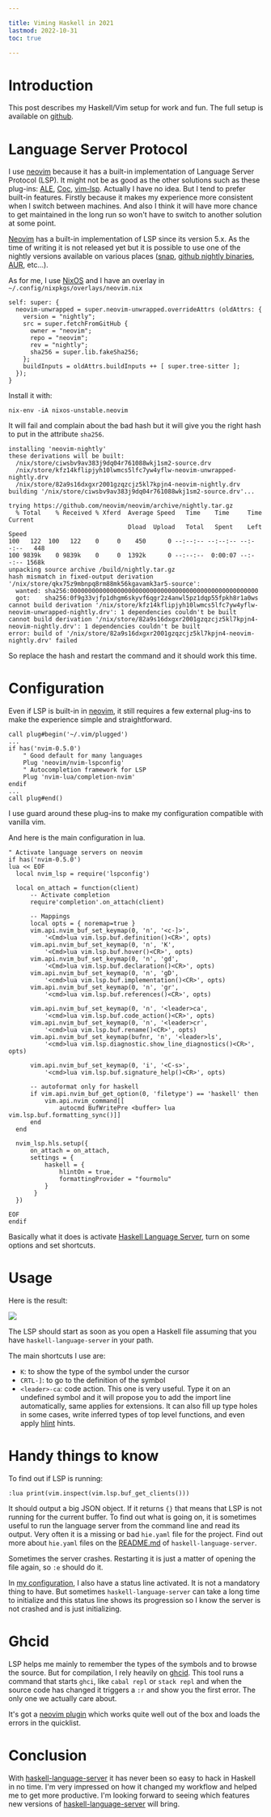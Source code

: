 ```yaml
---

title: Viming Haskell in 2021
lastmod: 2022-10-31
toc: true

---
```


# Introduction

This post describes my Haskell/Vim setup for work and fun. The full setup is
available on [github][github].

# Language Server Protocol

I use [neovim][neovim] because it has a built-in implementation of Language
Server Protocol (LSP). It might not be as good as the other solutions such as
these plug-ins: [ALE](https://github.com/dense-analysis/ale),
[Coc](https://github.com/neoclide/coc.nvim),
[vim-lsp](https://github.com/prabirshrestha/vim-lsp). Actually I have no idea.
But I tend to prefer built-in features. Firstly because it makes my experience
more consistent when I switch between machines. And also I think it will have
more chance to get maintained in the long run so won't have to switch to
another solution at some point.

[Neovim][neovim] has a built-in implementation of LSP since its version 5.x. As
the time of writing it is not released yet but it is possible to use one of the
nightly versions available on various places
([snap](https://snapcraft.io/nvim), [github nightly
binaries](https://github.com/neovim/neovim/releases),
[AUR](https://aur.archlinux.org/packages/neovim-git/), etc...).

As for me, I use [NixOS](https://nixos.org/) and I have an overlay in
`~/.config/nixpkgs/overlays/neovim.nix`

```
self: super: {
  neovim-unwrapped = super.neovim-unwrapped.overrideAttrs (oldAttrs: {
    version = "nightly";
    src = super.fetchFromGitHub {
      owner = "neovim";
      repo = "neovim";
      rev = "nightly";
      sha256 = super.lib.fakeSha256;
    };
    buildInputs = oldAttrs.buildInputs ++ [ super.tree-sitter ];
  });
}
```

Install it with:

```
nix-env -iA nixos-unstable.neovim
```

It will fail and complain about the bad hash but it will give you the right
hash to put in the attribute `sha256`.

```
installing 'neovim-nightly'
these derivations will be built:
  /nix/store/ciwsbv9av383j9dq04r761088wkj1sm2-source.drv
  /nix/store/kfz14kflipjyh10lwmcs5lfc7yw4yflw-neovim-unwrapped-nightly.drv
  /nix/store/82a9s16dxgxr2001gzqzcjz5kl7kpjn4-neovim-nightly.drv
building '/nix/store/ciwsbv9av383j9dq04r761088wkj1sm2-source.drv'...

trying https://github.com/neovim/neovim/archive/nightly.tar.gz
  % Total    % Received % Xferd  Average Speed   Time    Time     Time  Current
                                 Dload  Upload   Total   Spent    Left  Speed
100   122  100   122    0     0    450      0 --:--:-- --:--:-- --:--:--   448
100 9839k    0 9839k    0     0  1392k      0 --:--:--  0:00:07 --:--:-- 1568k
unpacking source archive /build/nightly.tar.gz
hash mismatch in fixed-output derivation '/nix/store/qkx75z9mbnpq8rm88mk56kgavamk3ar5-source':
  wanted: sha256:0000000000000000000000000000000000000000000000000000
  got:    sha256:0f9g33vjfp1dhgm6skyvf6qgr2z4anwl5pz1dqp55fpkh8r1a0ws
cannot build derivation '/nix/store/kfz14kflipjyh10lwmcs5lfc7yw4yflw-neovim-unwrapped-nightly.drv': 1 dependencies couldn't be built
cannot build derivation '/nix/store/82a9s16dxgxr2001gzqzcjz5kl7kpjn4-neovim-nightly.drv': 1 dependencies couldn't be built
error: build of '/nix/store/82a9s16dxgxr2001gzqzcjz5kl7kpjn4-neovim-nightly.drv' failed
```

So replace the hash and restart the command and it should work this time.

# Configuration

Even if LSP is built-in in [neovim][neovim], it still requires a few external
plug-ins to make the experience simple and straightforward.

```
call plug#begin('~/.vim/plugged')
...
if has('nvim-0.5.0')
    " Good default for many languages
    Plug 'neovim/nvim-lspconfig'
    " Autocompletion framework for LSP
    Plug 'nvim-lua/completion-nvim'
endif
...
call plug#end()

```

I use guard around these plug-ins to make my configuration compatible with
vanilla vim.

And here is the main configuration in lua.

```
" Activate language servers on neovim
if has('nvim-0.5.0')
lua << EOF
  local nvim_lsp = require('lspconfig')

  local on_attach = function(client)
      -- Activate completion
      require'completion'.on_attach(client)

      -- Mappings
      local opts = { noremap=true }
      vim.api.nvim_buf_set_keymap(0, 'n', '<c-]>',
          '<Cmd>lua vim.lsp.buf.definition()<CR>', opts)
      vim.api.nvim_buf_set_keymap(0, 'n', 'K',
          '<Cmd>lua vim.lsp.buf.hover()<CR>', opts)
      vim.api.nvim_buf_set_keymap(0, 'n', 'gd',
          '<Cmd>lua vim.lsp.buf.declaration()<CR>', opts)
      vim.api.nvim_buf_set_keymap(0, 'n', 'gD',
          '<cmd>lua vim.lsp.buf.implementation()<CR>', opts)
      vim.api.nvim_buf_set_keymap(0, 'n', 'gr',
          '<cmd>lua vim.lsp.buf.references()<CR>', opts)

      vim.api.nvim_buf_set_keymap(0, 'n', '<leader>ca',
          '<cmd>lua vim.lsp.buf.code_action()<CR>', opts)
      vim.api.nvim_buf_set_keymap(0, 'n', '<leader>cr',
          '<cmd>lua vim.lsp.buf.rename()<CR>', opts)
      vim.api.nvim_buf_set_keymap(bufnr, 'n', '<leader>ls',
          '<cmd>lua vim.lsp.diagnostic.show_line_diagnostics()<CR>', opts)

      vim.api.nvim_buf_set_keymap(0, 'i', '<C-s>',
          '<cmd>lua vim.lsp.buf.signature_help()<CR>', opts)

      -- autoformat only for haskell
      if vim.api.nvim_buf_get_option(0, 'filetype') == 'haskell' then
          vim.api.nvim_command[[
              autocmd BufWritePre <buffer> lua vim.lsp.buf.formatting_sync()]]
      end
  end

  nvim_lsp.hls.setup({
      on_attach = on_attach,
      settings = {
          haskell = {
              hlintOn = true,
              formattingProvider = "fourmolu"
          }
       }
  })

EOF
endif
```

Basically what it does is activate [Haskell Language Server][hls], turn on some
options and set shortcuts.

# Usage

Here is the result:

![](/images/nvim-lsp.png)

The LSP should start as soon as you open a Haskell file assuming that you have
`haskell-language-server` in your path.

The main shortcuts I use are:

* `K`: to show the type of the symbol under the cursor
* `CRTL-]`: to go to the definition of the symbol
* `<leader>-ca`: code action. This one is very useful. Type it on an undefined
  symbol and it will propose you to add the import line automatically, same
  applies for extensions. It can also fill up type holes in some cases, write
  inferred types of top level functions, and even apply
  [hlint](https://github.com/ndmitchell/hlint) hints.

# Handy things to know

To find out if LSP is running:

```
:lua print(vim.inspect(vim.lsp.buf_get_clients()))
```

It should output a big JSON object. If it returns `{}` that means that LSP is
not running for the current buffer. To find out what is going on, it is sometimes
useful to run the language server from the command line and read its output.
Very often it is a missing or bad `hie.yaml` file for the project. Find out more
about `hie.yaml` files on the
[README.md](https://github.com/haskell/haskell-language-server#configuring-your-project-build)
of `haskell-language-server`.

Sometimes the server crashes. Restarting it is just a matter of opening the file
again, so `:e` should do it.

In [my configuration][github], I also have a status line activated. It is not a
mandatory thing to have. But sometimes `haskell-language-server` can take a
long time to initialize and this status line shows its progression so I know
the server is not crashed and is just initializing.

# Ghcid

LSP helps me mainly to remember the types of the symbols and to browse the
source. But for compilation, I rely heavily on
[ghcid](https://github.com/ndmitchell/ghcid).  This tool runs a command that
starts `ghci`, like `cabal repl` or `stack repl` and when the source code has
changed it triggers a `:r` and show you the first error. The only one we
actually care about.

It's got a [neovim
plugin](https://github.com/ndmitchell/ghcid/tree/master/plugins/nvim) which
works quite well out of the box and loads the errors in the quicklist.

# Conclusion

With [haskell-language-server][hls] it has never been so easy to hack in
Haskell in no time. I'm very impressed on how it changed my workflow and helped
me to get more productive. I'm looking forward to seeing which features new
versions of [haskell-language-server][hls] will bring.

[neovim]: https://neovim.io/
[github]: https://github.com/jecaro/dotfiles/tree/master/vim
[hls]: https://github.com/haskell/haskell-language-server
